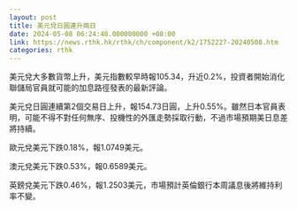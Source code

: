 ```yaml
---
layout: post
title: 美元兌日圓連升兩日
date: 2024-05-08 06:24:48.000000000 +08:00
link: https://news.rthk.hk/rthk/ch/component/k2/1752227-20240508.htm
categories: rthk
---
```


美元兌大多數貨幣上升，美元指數較早時報105.34，升近0.2%，投資者開始消化聯儲局官員就可能的加息路徑發表的最新評論。

美元兌日圓連續第2個交易日上升，報154.73日圓，上升0.55%。雖然日本官員表明，可能不得不對任何無序、投機性的外匯走勢採取行動，不過市場預期美日息差將持續。

歐元兌美元下跌0.18%，報1.0749美元。

澳元兌美元下跌0.53%，報0.6589美元。

英鎊兌美元下跌0.46%，報1.2503美元，市場預計英倫銀行本周議息後將維持利率不變。
